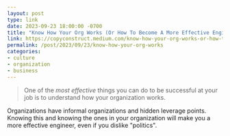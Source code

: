 ```yaml
---
layout: post
type: link
date: 2023-09-23 18:00:00 -0700
title: "Know How Your Org Works (Or How To Become A More Effective Engineer)"
link: https://copyconstruct.medium.com/know-how-your-org-works-or-how-to-become-a-more-effective-engineer-1a3287d1f58d
permalink: /post/2023/09/23/know-how-your-org-works
categories: 
- culture
- organization
- business
---
```

<blockquote>One of the <i>most effective</i> things you can do to be successful at your job is to understand how your organization works.</blockquote>
Organizations have informal organizations and hidden leverage points. Knowing this and knowing the ones in your organization will make you a more effective engineer, even if you dislike "politics". 